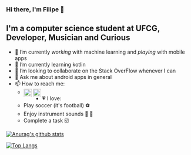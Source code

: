 ### Hi there, I'm Filipe 👋


## I'm a computer science student at UFCG, Developer, Musician and Curious 

- 🔭 I’m currently *working* with machine learning and *playing* with mobile apps
- 🌱 I’m currently learning kotlin
- 👯 I’m looking to collaborate on the Stack OverFlow whenever I can
- 💬 Ask me about android apps in general
- 📫 How to reach me:
  - [<img align="left" alt="filipe-gomes- | LinkedIn" width="22px" src="https://cdn.jsdelivr.net/npm/simple-icons@v3/icons/linkedin.svg" />][linkedin]
[<img align="left" alt="filiqe | Instagram" width="22px" src="https://cdn.jsdelivr.net/npm/simple-icons@v3/icons/instagram.svg" />][instagram]
- 💗 I love:
  - Play soccer (it's football) ⚽
  - Enjoy instrument sounds 🎹 📯
  - Complete a task ☑️

[![Anurag's github stats](https://github-readme-stats.vercel.app/api?username=filipegl&hide=stars&show_icons=true&count_private=true)](https://github.com/anuraghazra/github-readme-stats)

[![Top Langs](https://github-readme-stats.vercel.app/api/top-langs/?username=filipegl&hide=html)](https://github.com/anuraghazra/github-readme-stats)

[instagram]: https://www.instagram.com/filiqe
[linkedin]: https://www.linkedin.com/in/filipe-gomes-
